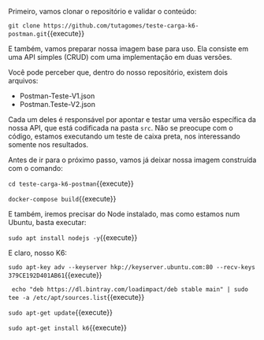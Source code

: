 Primeiro, vamos clonar o repositório e validar o conteúdo:

`git clone https://github.com/tutagomes/teste-carga-k6-postman.git`{{execute}}

E também, vamos preparar nossa imagem base para uso. Ela consiste em uma API simples (CRUD) com uma implementação em duas versões.

Você pode perceber que, dentro do nosso repositório, existem dois arquivos:
- Postman-Teste-V1.json
- Postman.Teste-V2.json

Cada um deles é responsável por apontar e testar uma versão específica da nossa API, que está codificada na pasta `src`. Não se preocupe com o código, estamos executando um teste de caixa preta, nos interessando somente nos resultados.

Antes de ir para o próximo passo, vamos já deixar nossa imagem construída com o comando:

`cd teste-carga-k6-postman`{{execute}}

`docker-compose build`{{execute}}

E também, iremos precisar do Node instalado, mas como estamos num Ubuntu, basta executar:

`sudo apt install nodejs -y`{{execute}}

E claro, nosso K6:

`sudo apt-key adv --keyserver hkp://keyserver.ubuntu.com:80 --recv-keys 379CE192D401AB61`{{execute}}


` echo "deb https://dl.bintray.com/loadimpact/deb stable main" | sudo tee -a /etc/apt/sources.list`{{execute}}


`sudo apt-get update`{{execute}}


`sudo apt-get install k6`{{execute}}